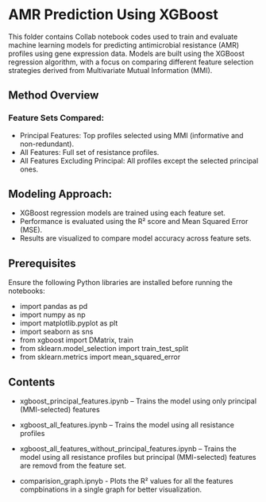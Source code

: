 # AMR Prediction Using XGBoost
This folder contains Collab notebook codes used to train and evaluate machine learning models for predicting antimicrobial resistance (AMR) profiles using gene expression data. Models are built using the XGBoost regression algorithm, with a focus on comparing different feature selection strategies derived from Multivariate Mutual Information (MMI).

## Method Overview
### Feature Sets Compared:
- Principal Features: Top profiles selected using MMI (informative and non-redundant).
- All Features: Full set of resistance profiles.
- All Features Excluding Principal: All profiles except the selected principal ones.

## Modeling Approach:
- XGBoost regression models are trained using each feature set.
- Performance is evaluated using the R² score and Mean Squared Error (MSE).
- Results are visualized to compare model accuracy across feature sets.

## Prerequisites
Ensure the following Python libraries are installed before running the notebooks:
- import pandas as pd
- import numpy as np
- import matplotlib.pyplot as plt
- import seaborn as sns
- from xgboost import DMatrix, train
- from sklearn.model_selection import train_test_split
- from sklearn.metrics import mean_squared_error

## Contents
- xgboost_principal_features.ipynb – Trains the model using only principal (MMI-selected) features

- xgboost_all_features.ipynb – Trains the model using all resistance profiles

- xgboost_all_features_without_principal_features.ipynb – Trains the model using all resistance profiles but principal (MMI-selected) features are removd from the feature set.

- comparision_graph.ipnyb - Plots the R² values for all the features compbinations in a single graph for better visualization.

